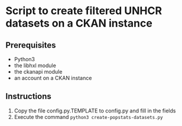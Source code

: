 # Script to create filtered UNHCR datasets on a CKAN instance

## Prerequisites

* Python3
* the libhxl module
* the ckanapi module
* an account on a CKAN instance

## Instructions

1. Copy the file config.py.TEMPLATE to config.py and fill in the fields
2. Execute the command ``python3 create-popstats-datasets.py``

